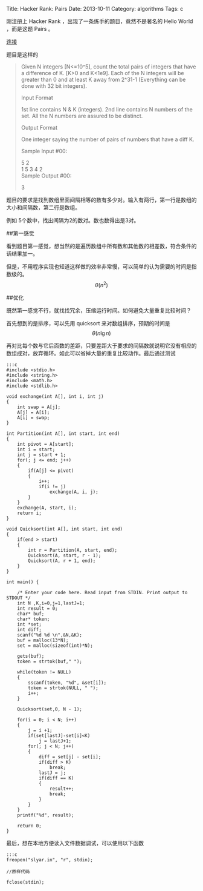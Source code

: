 Title: Hacker Rank: Pairs
Date: 2013-10-11
Category: algorithms
Tags: c

刚注册上 Hacker Rank ，出现了一条练手的题目，竟然不是著名的 Hello World ，而是这题 Pairs 。

[连接][1]

题目是这样的

>Given N integers [N<=10^5], count the total pairs of integers that have a difference of K. [K>0 and K<1e9]. Each of the N integers will be greater than 0 and at least K away from 2^31-1 (Everything can be done with 32 bit integers).
>
>Input Format
>
>1st line contains N & K (integers).
>2nd line contains N numbers of the set. All the N numbers are assured to be distinct.
>
>Output Format
>
>One integer saying the number of pairs of numbers that have a diff K.
>
>Sample Input #00:
>
>5 2  
>1 5 3 4 2  
>Sample Output #00:
>
>3

题目的要求是找到数组里面间隔相等的数有多少对。输入有两行，第一行是数组的大小和间隔数，第二行是数组。

例如 5个数中，找出间隔为2的数对。数也数得出是3对。

##第一感觉

看到题目第一感觉，想当然的是遍历数组中所有数和其他数的相差数，符合条件的话结果加一。

但是，不用程序实现也知道这样做的效率非常慢，可以简单的认为需要的时间是指数级的。$$\theta (n^2)$$

##优化

既然第一感觉不行，就找找冗余，压缩运行时间。如何避免大量重复比较时间？

首先想到的是排序，可以先用 quicksort 来对数组排序，预期的时间是 $$\theta(n\lg n)$$

再对比每个数与它后面数的差距，只要差距大于要求的间隔数就说明它没有相应的数组成对，放弃循环。如此可以省掉大量的重复比较动作。最后通过测试

    :::c
    #include <stdio.h>
    #include <string.h>
    #include <math.h>
    #include <stdlib.h>

    void exchange(int A[], int i, int j)
    {
        int swap = A[j];
        A[j] = A[i];
        A[i] = swap;
    }

    int Partition(int A[], int start, int end)
    {
        int pivot = A[start];
        int i = start;
        int j = start + 1;
        for(; j <= end; j++)
        {
            if(A[j] <= pivot)
            {
                i++;	
                if(i != j)
                    exchange(A, i, j);
            }	
        }
        exchange(A, start, i);
        return i;
    }

    void Quicksort(int A[], int start, int end)
    {
        if(end > start)
        {
            int r = Partition(A, start, end);
            Quicksort(A, start, r - 1);
            Quicksort(A, r + 1, end);
        }
    }

    int main() {

        /* Enter your code here. Read input from STDIN. Print output to STDOUT */    
        int N ,K,i=0,j=1,lastJ=1;
        int result = 0;
        char* buf;
        char* token;
        int *set;
        int diff;
        scanf("%d %d \n",&N,&K);
        buf = malloc(13*N);
        set = malloc(sizeof(int)*N);
        
        gets(buf);
        token = strtok(buf," ");
        
        while(token != NULL)
        {
            sscanf(token, "%d", &set[i]);
            token = strtok(NULL, " ");
            i++;
        }
        
        Quicksort(set,0, N - 1);
        
        for(i = 0; i < N; i++)
        {
            j = i +1;
            if(set[lastJ]-set[i]<K)
                j = lastJ+1;
            for(; j < N; j++)
            {
                diff = set[j] - set[i];
                if(diff > K)
                    break;
                lastJ = j;
                if(diff == K)
                {
                    result++;
                    break;
                }
            }
        }
        printf("%d", result);
        
        return 0;
    }

最后，想在本地方便读入文件数据调试，可以使用以下函数

    :::c
    freopen("slyar.in", "r", stdin);

    //原样代码

    fclose(stdin);

[1]: https://www.hackerrank.com/challenges/pairs
